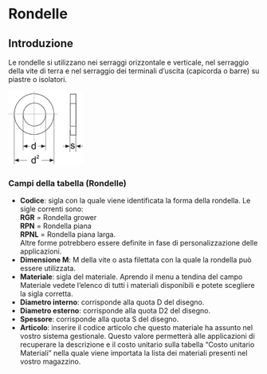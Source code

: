 # Rondelle

## Introduzione
Le rondelle si utilizzano nei serraggi orizzontale e verticale, nel serraggio della vite di terra e nel serraggio dei terminali d’uscita (capicorda o barre) su piastre o isolatori.


<img src="img/Rondelle.jpg" height="150px">

### Campi della tabella (Rondelle)

- **Codice**: sigla con la quale viene identificata la forma della rondella. Le sigle correnti sono:<br>
**RGR** = Rondella grower<br>
**RPN** = Rondella piana<br> 
**RPNL** = Rondella piana larga.<br>
Altre forme potrebbero essere definite in fase di personalizzazione delle applicazioni.
- **Dimensione M**: M della vite o asta filettata con la quale la rondella può essere utilizzata.
- **Materiale**: sigla del materiale. Aprendo il menu a tendina del campo Materiale vedete l’elenco di tutti i materiali disponibili e potete scegliere la sigla corretta.
- **Diametro interno**: corrisponde alla quota D del disegno.
- **Diametro esterno**: corrisponde alla quota D2 del disegno.
- **Spessore**: corrisponde alla quota S del disegno.
- **Articolo**: inserire il codice articolo che questo materiale ha assunto nel vostro sistema gestionale. Questo valore permetterà alle applicazioni di recuperare la descrizione e il costo unitario sulla tabella “Costo unitario Materiali” nella quale viene importata la lista dei materiali presenti nel vostro magazzino.
